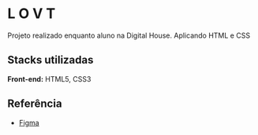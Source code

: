 
# L O V T

Projeto realizado enquanto aluno na Digital House. Aplicando HTML e CSS
## Stacks utilizadas

**Front-end:**  HTML5, CSS3



## Referência

 - [Figma](https://www.figma.com/file/sx1wvTbw3k8w31YYBfmdZp/Exercicio01?node-id=0%3A1)
 
